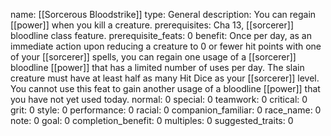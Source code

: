 name: [[Sorcerous Bloodstrike]]
type: General
description: You can regain [[power]] when you kill a creature.
prerequisites: Cha 13, [[sorcerer]] bloodline class feature.
prerequisite_feats: 0
benefit: Once per day, as an immediate action upon reducing a creature to 0 or fewer hit points with one of your [[sorcerer]] spells, you can regain one usage of a [[sorcerer]] bloodline [[power]] that has a limited number of uses per day. The slain creature must have at least half as many Hit Dice as your [[sorcerer]] level. You cannot use this feat to gain another usage of a bloodline [[power]] that you have not yet used today.
normal: 0
special: 0
teamwork: 0
critical: 0
grit: 0
style: 0
performance: 0
racial: 0
companion_familiar: 0
race_name: 0
note: 0
goal: 0
completion_benefit: 0
multiples: 0
suggested_traits: 0
